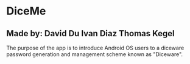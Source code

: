 # DiceMe
## Made by: David Du Ivan Diaz Thomas Kegel

 The purpose of the app is to introduce Android OS users to a diceware password generation and 
 management scheme known as "Diceware".
